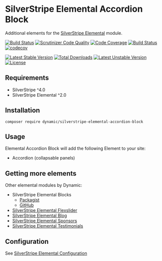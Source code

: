 # SilverStripe Elemental Accordion Block

Additional elements for the [SilverStripe Elemental](https://github.com/dnadesign/silverstripe-elemental) module.

[![Build Status](https://travis-ci.org/dynamic/silverstripe-elemental-accordion-block.svg?branch=master)](https://travis-ci.org/dynamic/silverstripe-elemental-accordion-block.svg)
[![Scrutinizer Code Quality](https://scrutinizer-ci.com/g/dynamic/silverstripe-elemental-accordion-block/badges/quality-score.png?b=master)](https://scrutinizer-ci.com/g/dynamic/silverstripe-elemental-accordion-block/?branch=master)
[![Code Coverage](https://scrutinizer-ci.com/g/dynamic/silverstripe-elemental-accordion-block/badges/coverage.png?b=master)](https://scrutinizer-ci.com/g/dynamic/silverstripe-elemental-accordion-block/?branch=master)
[![Build Status](https://scrutinizer-ci.com/g/dynamic/silverstripe-elemental-accordion-block/badges/build.png?b=master)](https://scrutinizer-ci.com/g/dynamic/silverstripe-elemental-accordion-block/build-status/master)
[![codecov](https://codecov.io/gh/dynamic/silverstripe-elemental-accordion-block/branch/master/graph/badge.svg)](https://codecov.io/gh/dynamic/silverstripe-elemental-accordion-block)

[![Latest Stable Version](https://poser.pugx.org/dynamic/silverstripe-elemental-accordion-block/v/stable)](https://packagist.org/packages/dynamic/silverstripe-elemental-accordion-block)
[![Total Downloads](https://poser.pugx.org/dynamic/silverstripe-elemental-accordion-block/downloads)](https://packagist.org/packages/dynamic/silverstripe-elemental-accordion-block)
[![Latest Unstable Version](https://poser.pugx.org/dynamic/silverstripe-elemental-accordion-block/v/unstable)](https://packagist.org/packages/dynamic/silverstripe-elemental-accordion-block)
[![License](https://poser.pugx.org/dynamic/silverstripe-elemental-accordion-block/license)](https://packagist.org/packages/dynamic/silverstripe-elemental-accordion-block)


## Requirements

* SilverStripe ^4.0
* SilverStripe Elemental ^2.0

## Installation

`composer require dynamic/silverstripe-elemental-accordion-block`

## Usage

Elemental Accordion Block will add the following Element to your site:

* Accordion (collapsable panels)

## Getting more elements

Other elemental modules by Dynamic:

* SilverStripe Elemental Blocks
	* [Packagist](https://packagist.org/packages/dynamic/silverstripe-elemental-blocks)
	* [GitHub](https://github.com/dynamic/silverstripe-elemental-blocks)
* [SilverStripe Elemental Flexslider](https://github.com/dynamic/silverstripe-elemental-flexslider)  
* [SilverStripe Elemental Blog](https://github.com/dynamic/silverstripe-elemental-blog)  
* [SilverStripe Elemental Sponsors](https://github.com/dynamic/silverstripe-elemental-sponsors)  
* [SilverStripe Elemental Testimonials](https://github.com/dynamic/silverstripe-elemental-testimonials) 

## Configuration

See [SilverStripe Elemental Configuration](https://github.com/dnadesign/silverstripe-elemental#configuration)